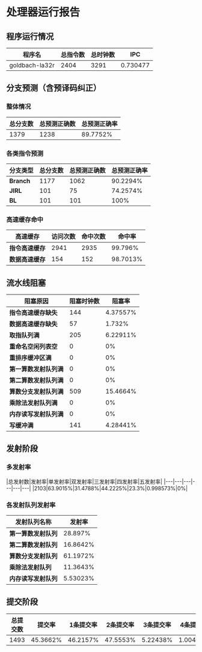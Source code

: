 # 处理器运行报告
## 程序运行情况
|程序名|总指令数|总时钟数|IPC|
|---|---|---|---|
|goldbach-la32r|2404|3291|0.730477|

## 分支预测（含预译码纠正）
### 整体情况
|总分支数|总预测正确数|总预测正确率|
|---|---|---|
|1379|1238|89.7752%|

### 各类指令预测
|分支类型|总分支数|总预测正确数|总预测正确率|
|---|---|---|---|
|**Branch**| 1177 | 1062 | 90.2294%|
|**JIRL**| 101 | 75 | 74.2574%|
|**BL**| 101 | 101 | 100%|

### 高速缓存命中
|高速缓存|访问次数|命中次数|命中率|
|---|---|---|---|
|**指令高速缓存**| 2941 | 2935 | 99.796%|
|**数据高速缓存**| 154 | 152 | 98.7013%|
## 流水线阻塞
|阻塞原因|阻塞时钟数|阻塞率|
|---|---|---|
|**指令高速缓存缺失**| 144 | 4.37557%|
|**数据高速缓存缺失**| 57 | 1.732%|
|**取指队列满**| 205 | 6.22911%|
|**重命名空闲列表空**|0 | 0%|
|**重排序缓冲区满**|0 | 0%|
|**第一算数发射队列满**|0 | 0%|
|**第二算数发射队列满**|0 | 0%|
|**算数分支发射队列满**|509 | 15.4664%|
|**乘除法发射队列满**|0 | 0%|
|**内存读写发射队列满**|0 | 0%|
|**写缓冲满**|141 | 4.28441%|

## 发射阶段
### 多发射率
|总发射数|发射率|单发射率|双发射率|三发射率|四发射率|五发射率|
|---|---|---|---|---|---|
|2103|63.9015%|31.4788%|44.2225%|23.3%|0.998573%|0%|

### 各发射队列发射率
|发射队列名称|发射率|
|---|---|
|**第一算数发射队列**|28.897%|
|**第二算数发射队列**|16.8642%|
|**算数分支发射队列**|61.1972%|
|**乘除法发射队列**|11.3643%|
|**内存读写发射队列**|5.53023%|

## 提交阶段
|总提交数|提交率|1条提交率|2条提交率|3条提交率|4条提交率|
|---|---|---|---|---|---|
|1493|45.3662%|46.2157%|47.5553%|5.22438%|1.00469%|
